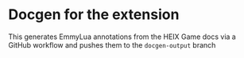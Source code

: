 # Docgen for the extension

This generates EmmyLua annotations from the HEIX Game docs via a GitHub workflow and pushes them to the `docgen-output` branch  
